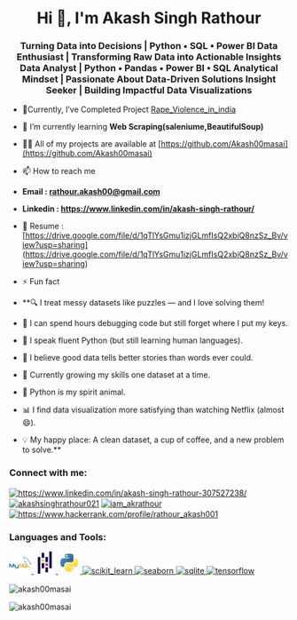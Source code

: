 <h1 align="center">Hi 👋, I'm Akash Singh Rathour</h1>
<h3 align="center">Turning Data into Decisions | Python • SQL • Power BI Data Enthusiast | Transforming Raw Data into Actionable Insights Data Analyst | Python • Pandas • Power BI • SQL Analytical Mindset | Passionate About Data-Driven Solutions Insight Seeker | Building Impactful Data Visualizations</h3>

- 🔭Currently, I’ve Completed Project [Rape_Violence_in_india](https://violence-in-india-project.streamlit.app)

- 🌱 I’m currently learning **Web Scraping(saleniume,BeautifulSoup)**

- 👨‍💻 All of my projects are available at [https://github.com/Akash00masai](https://github.com/Akash00masai)

- 📫 How to reach me
- **Email : rathour.akash00@gmail.com**
- **Linkedin : https://www.linkedin.com/in/akash-singh-rathour/**

- 📄 Resume : [https://drive.google.com/file/d/1qTlYsGmu1izjGLmfIsQ2xbiQ8nzSz_Bv/view?usp=sharing] (https://drive.google.com/file/d/1qTlYsGmu1izjGLmfIsQ2xbiQ8nzSz_Bv/view?usp=sharing)

- ⚡ Fun fact
- **🔍 I treat messy datasets like puzzles — and I love solving them!
- 🧠 I can spend hours debugging code but still forget where I put my keys.
- 💬 I speak fluent Python (but still learning human languages).
- 🎯 I believe good data tells better stories than words ever could.
- 🌱 Currently growing my skills one dataset at a time.
- 🐍 Python is my spirit animal.
-  📊 I find data visualization more satisfying than watching Netflix (almost 😄).
-  💡 My happy place: A clean dataset, a cup of coffee, and a new problem to solve.**

<h3 align="left">Connect with me:</h3>
<p align="left">
<a href="https://linkedin.com/in/https://www.linkedin.com/in/akash-singh-rathour-307527238/" target="blank"><img align="center" src="https://raw.githubusercontent.com/rahuldkjain/github-profile-readme-generator/master/src/images/icons/Social/linked-in-alt.svg" alt="https://www.linkedin.com/in/akash-singh-rathour-307527238/" height="30" width="40" /></a>
<a href="https://kaggle.com/akashsinghrathour021" target="blank"><img align="center" src="https://raw.githubusercontent.com/rahuldkjain/github-profile-readme-generator/master/src/images/icons/Social/kaggle.svg" alt="akashsinghrathour021" height="30" width="40" /></a>
<a href="https://instagram.com/iam_akrathour" target="blank"><img align="center" src="https://raw.githubusercontent.com/rahuldkjain/github-profile-readme-generator/master/src/images/icons/Social/instagram.svg" alt="iam_akrathour" height="30" width="40" /></a>
<a href="https://www.hackerrank.com/https://www.hackerrank.com/profile/rathour_akash001" target="blank"><img align="center" src="https://raw.githubusercontent.com/rahuldkjain/github-profile-readme-generator/master/src/images/icons/Social/hackerrank.svg" alt="https://www.hackerrank.com/profile/rathour_akash001" height="30" width="40" /></a>
</p>

<h3 align="left">Languages and Tools:</h3>
<p align="left"> <a href="https://www.mysql.com/" target="_blank" rel="noreferrer"> <img src="https://raw.githubusercontent.com/devicons/devicon/master/icons/mysql/mysql-original-wordmark.svg" alt="mysql" width="40" height="40"/> </a> <a href="https://pandas.pydata.org/" target="_blank" rel="noreferrer"> <img src="https://raw.githubusercontent.com/devicons/devicon/2ae2a900d2f041da66e950e4d48052658d850630/icons/pandas/pandas-original.svg" alt="pandas" width="40" height="40"/> </a> <a href="https://www.python.org" target="_blank" rel="noreferrer"> <img src="https://raw.githubusercontent.com/devicons/devicon/master/icons/python/python-original.svg" alt="python" width="40" height="40"/> </a> <a href="https://scikit-learn.org/" target="_blank" rel="noreferrer"> <img src="https://upload.wikimedia.org/wikipedia/commons/0/05/Scikit_learn_logo_small.svg" alt="scikit_learn" width="40" height="40"/> </a> <a href="https://seaborn.pydata.org/" target="_blank" rel="noreferrer"> <img src="https://seaborn.pydata.org/_images/logo-mark-lightbg.svg" alt="seaborn" width="40" height="40"/> </a> <a href="https://www.sqlite.org/" target="_blank" rel="noreferrer"> <img src="https://www.vectorlogo.zone/logos/sqlite/sqlite-icon.svg" alt="sqlite" width="40" height="40"/> </a> <a href="https://www.tensorflow.org" target="_blank" rel="noreferrer"> <img src="https://www.vectorlogo.zone/logos/tensorflow/tensorflow-icon.svg" alt="tensorflow" width="40" height="40"/> </a> </p>

<p><img align="center" src="https://github-readme-stats.vercel.app/api/top-langs?username=akash00masai&show_icons=true&locale=en&layout=compact" alt="akash00masai" /></p>

<p><img align="center" src="https://github-readme-streak-stats.herokuapp.com/?user=akash00masai&" alt="akash00masai" /></p>

